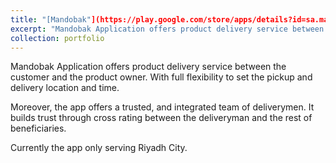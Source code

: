 ```yaml
---
title: "[Mandobak"](https://play.google.com/store/apps/details?id=sa.mandobak.mandobak&hl=en)"
excerpt: "Mandobak Application offers product delivery service between the customer and the product owner.<br/><img src='/images/mandobak.png'>"
collection: portfolio
---
```


Mandobak Application offers product delivery service between the customer and the product owner. With full flexibility to set the pickup and delivery location and time.

Moreover, the app offers a trusted, and integrated team of deliverymen. It builds trust through cross rating between the deliveryman and the rest of beneficiaries.

Currently the app only serving Riyadh City.
